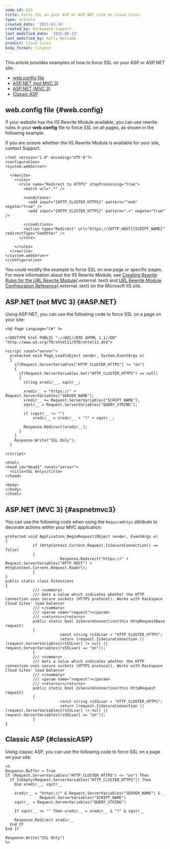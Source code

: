 ```yaml
---
node_id: 621
title: Force SSL on your ASP or ASP.NET site on Cloud Sites
type: article
created_date: '2011-03-16'
created_by: Rackspace Support
last_modified_date: '2015-06-23'
last_modified_by: Kelly Holcomb
product: Cloud Sites
body_format: tinymce
---
```


This article provides examples of how to force SSL on your ASP or
ASP.NET site.

-   [web.config file](#web.config)
-   [ASP.NET (not MVC 3)](#ASP.NET)
-   [ASP.NET (MVC 3)](#aspnetmvc3)
-   [Classic ASP](#classicASP)

web.config file {#web.config}
---------------

If your website has the IIS Rewrite Module available, you can use
rewrite rules in your **web.config** file to force SSL on all pages, as
shown in the following example.

If you are unsure whether the IIS Rewrite Module is available for your
site, contact Support.

    <?xml version="1.0" encoding="UTF-8"?>
    <configuration>
    <system.webServer>

      <rewrite>
        <rules>
          <rule name="Redirect to HTTPS" stopProcessing="true">
            <match url=".*" />

            <conditions>
              <add input="{HTTP_CLUSTER_HTTPS}" pattern="^on$" negate="true" />
              <add input="{HTTP_CLUSTER_HTTPS}" pattern=".+" negate="true" />

            </conditions>
            <action type="Redirect" url="https://{HTTP_HOST}{SCRIPT_NAME}" redirectType="SeeOther" />
          </rule>

        </rules>
      </rewrite>
    </system.webServer>
    </configuration>

You could modify the example to force SSL on one page or specific pages.
For more information about the IIS Rewrite Module, see [Creating Rewrite
Rules for the URL Rewrite
Module](http://learn.iis.net/page.aspx/461/creating-rewrite-rules-for-the-url-rewrite-module/ "http://learn.iis.net/page.aspx/461/creating-rewrite-rules-for-the-url-rewrite-module/"){.external
.text} and [URL Rewrite Module Configuration
Reference](http://learn.iis.net/page.aspx/465/url-rewrite-module-configuration-reference/ "http://learn.iis.net/page.aspx/465/url-rewrite-module-configuration-reference/"){.external
.text} on the Microsoft IIS site.

ASP.NET (not MVC 3) {#ASP.NET}
-------------------

Using ASP.NET, you can use the following code to force SSL on a page on
your site:

    <%@ Page Language="C#" %>

    <!DOCTYPE html PUBLIC "-//W3C//DTD XHTML 1.1//EN" "http://www.w3.org/TR/xhtml11/DTD/xhtml11.dtd">

    <script runat="server">
      protected void Page_Load(object sender, System.EventArgs e)
      {
        if(Request.ServerVariables["HTTP_CLUSTER_HTTPS"] != "on")
        {
          if(Request.ServerVariables.Get("HTTP_CLUSTER_HTTPS") == null)
          {
            string xredir__, xqstr__;

            xredir__ = "https://" + Request.ServerVariables["SERVER_NAME"];
            xredir__ += Request.ServerVariables["SCRIPT_NAME"];
            xqstr__ = Request.ServerVariables["QUERY_STRING"];

            if (xqstr__ != "")
                xredir__ = xredir__ + "?" + xqstr__;

            Response.Redirect(xredir__);
          }
        }
        Response.Write("SSL Only");
      }

    </script>

    <html>
    <head id="Head1" runat="server">
      <title>SSL Only</title>
    </head>

    <body>
    </body>
    </html>

ASP.NET (MVC 3) {#aspnetmvc3}
---------------

You can use the following code when using the `RequireHttps` attribute
to decorate actions within your MVC application:

``` {.p1}
protected void Application_BeginRequest(Object sender, EventArgs e)
{
            if (HttpContext.Current.Request.IsSecureConnection() == false)
            {
                        Response.Redirect("https://" + Request.ServerVariables["HTTP_HOST"] + HttpContext.Current.Request.RawUrl);
            }
}
public static class Extensions
{
            /// <summary>
            /// Gets a value which indicates whether the HTTP connection uses secure sockets (HTTPS protocol). Works with Rackspace Cloud Sites' load balancer
            /// </summary>
            /// <param name="request"></param>
            /// <returns></returns>
            public static bool IsSecureConnection(this HttpRequestBase request)
            {
                        const string rsSSLvar = "HTTP_CLUSTER_HTTPS";
                        return (request.IsSecureConnection || (request.ServerVariables[rsSSLvar] != null || request.ServerVariables[rsSSLvar] == "on"));
            }
            /// <summary>
            /// Gets a value which indicates whether the HTTP connection uses secure sockets (HTTPS protocol). Works with Rackspace Cloud Sites' load balancer
            /// </summary>
            /// <param name="request"></param>
            /// <returns></returns>
            public static bool IsSecureConnection(this HttpRequest request)
            {
                        const string rsSSLvar = "HTTP_CLUSTER_HTTPS";
                        return (request.IsSecureConnection || (request.ServerVariables[rsSSLvar] != null || request.ServerVariables[rsSSLvar] == "on"));
            }
}
```

Classic ASP {#classicASP}
-----------

Using classic ASP, you can use the following code to force SSL on a page
on your site:

    <%
    Response.Buffer = True
    If (Request.ServerVariables("HTTP_CLUSTER_HTTPS") <> "on") Then
      If IsEmpty(Request.ServerVariables("HTTP_CLUSTER_HTTPS")) Then
        Dim xredir__, xqstr__

        xredir__ = "https://" & Request.ServerVariables("SERVER_NAME") & _
                   Request.ServerVariables("SCRIPT_NAME")
        xqstr__ = Request.ServerVariables("QUERY_STRING")

        If xqstr__ <> "" Then xredir__ = xredir__ & "?" & xqstr__

        Response.Redirect xredir__
      End If
    End If

    Response.Write("SSL Only")
    %>


